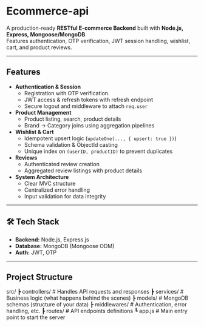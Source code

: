 # Ecommerce-api

A production-ready **RESTful E-commerce Backend** built with **Node.js, Express, Mongoose/MongoDB**.  
Features authentication, OTP verification, JWT session handling, wishlist, cart, and product reviews.

---

##  Features
- **Authentication & Session**
  - Registration with  OTP verification.
  - JWT access & refresh tokens with refresh endpoint
  - Secure logout and middleware to attach `req.user`
- **Product Management**
  - Product listing, search, product details
  - Brand → Category joins using aggregation pipelines
- **Wishlist & Cart**
  - Idempotent upsert logic (`updateOne(..., { upsert: true })`)
  - Schema validation & ObjectId casting
  - Unique index on `(userID, productID)` to prevent duplicates
- **Reviews**
  - Authenticated review creation
  - Aggregated review listings with product details
- **System Architecture**
  - Clear MVC structure
  - Centralized error handling
  - Input validation for data integrity

---

## 🛠 Tech Stack
- **Backend:** Node.js, Express.js
- **Database:** MongoDB (Mongoose ODM)
- **Auth:** JWT, OTP

---

##  Project Structure
src/
 ┣ controllers/    # Handles API requests and responses
 ┣ services/       # Business logic (what happens behind the scenes)
 ┣ models/         # MongoDB schemas (structure of your data)
 ┣ middlewares/    # Authentication, error handling, etc.
 ┣ routes/         # API endpoints definitions
 ┗ app.js          # Main entry point to start the server

